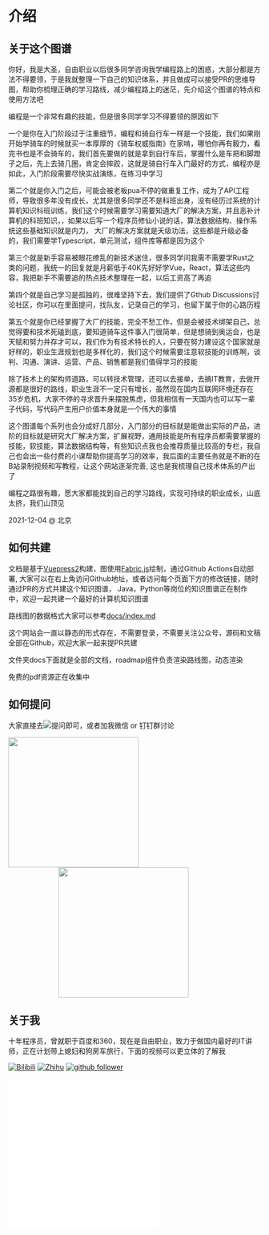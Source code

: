 # 介绍
<!-- ['❌','✅','🔥','⭐'] -->

## 关于这个图谱

你好，我是大圣，自由职业以后很多同学咨询我学编程路上的困惑，大部分都是方法不得要领，于是我就整理一下自己的知识体系，并且做成可以接受PR的思维导图，帮助你梳理正确的学习路线，减少编程路上的迷茫，先介绍这个图谱的特点和使用方法吧

<roadmap :data="[
    {title:'大圣前端路线图',download:true,x:400,y:20},
    { title:'图谱特点',y:160,
    left:[
      ['完全开源',[-20],[
        ['托管Github']
      ]],
      ['数据驱动',[20],[
        ['组件渲染图标'],
        ['随时更新'],
      ]],
    ],
    right:[
      ['全员共建',[-20],[
        ['页面下方修改'],
        ['Github提PR'],
      ]],
      ['纯静态页面',[20],[
        ['不用关注'],
        ['不用登录'],
        ['✅没有套路'],
      ]],
    ],
  } ,
  { title:'学习难点',y:140,
    left:[
      ['入门方法不对',[
        ['实战优先']
      ]],
      ['成长满',[
        ['路线图构建'],
        ['🔥大厂知识体系']
      ]],
    ],
    right:[
      ['盲目追热点'],
      ['学习很孤独',[
        ['Github讨论区'],
        ['分享心得'],
        ['寻找队友'],
      ]],
      ['缺少软技能',[
        ['软硬都要抓',[20]]
      ]],
    ],
  } ,
  {title:'学习编程不迷路',y:100}
]" />

编程是一个非常有趣的技能，但是很多同学学习不得要领的原因如下

一个是你在入门阶段过于注重细节，编程和骑自行车一样是一个技能，我们如果刚开始学骑车的时候就买一本厚厚的《骑车权威指南》在家啃，哪怕你再有毅力，看完书也是不会骑车的，我们首先要做的就是拿到自行车后，掌握什么是车把和脚蹬子之后，先上去骑几圈，肯定会摔跤，这就是骑自行车入门最好的方式，编程亦是如此，入门阶段需要尽快实战演练，在练习中学习

第二个就是你入门之后，可能会被老板pua不停的做重复工作，成为了API工程师，导致很多年没有成长，尤其是很多同学还不是科班出身，没有经历过系统的计算机知识科班训练，我们这个时候需要学习需要知道大厂的解决方案，并且恶补计算机的科班知识，，如果以后写一个程序员修仙小说的话，算法数据结构、操作系统这些基础知识就是内力， 大厂的解决方案就是天级功法，这些都是升级必备的，我们需要学Typescript，单元测试，组件库等都是因为这个

第三个就是新手容易被眼花缭乱的新技术迷住，很多同学问我需不需要学Rust之类的问题，我统一的回复就是月薪低于40K先好好学Vue，React，算法这些内容，我把新手不需要追的热点技术整理在一起，以后工资高了再追

第四个就是自己学习是孤独的，很难坚持下去，我们提供了Gthub Discussions讨论社区，你可以在里面提问，找队友，记录自己的学习，也留下属于你的心路历程

第五个就是你已经掌握了大厂的技能，完全不愁工作，但是会被技术绑架自己，总觉得要和技术死磕到底，要知道骑车这件事入门很简单，但是想骑到奥运会，也是天赋和努力并存才可以，我们作为有技术特长的人，只要在努力建设这个国家就是好样的，职业生涯规划也是多样化的，我们这个时候需要注意软技能的训练啊，谈判、沟通、演讲、运营、产品、销售都是我们值得学习的技能

除了技术上的架构师道路，可以转技术管理，还可以去接单，去搞IT教育，去做开源都是很好的路线，职业生涯不一定只有增长，虽然现在国内互联网环境还存在35岁危机，大家不停的寻求晋升来摆脱焦虑，但我相信有一天国内也可以写一辈子代码，写代码产生用户价值本身就是一个伟大的事情

这个图谱每个系列也会分成好几部分，入门部分的目标就是能做出实际的产品，进阶的目标就是研究大厂解决方案，扩展视野，通用技能是所有程序员都需要掌握的技能，软技能，算法数据结构等，有些知识点我也会推荐质量比较高的专栏，我自己也会出一些付费的小课帮助你提高学习的效率，我后面的主要任务就是不断的在B站录制视频和写教程，让这个网站逐渐完善, 这也是我梳理自己技术体系的产出了

编程之路很有趣，愿大家都能找到自己的学习路线，实现可持续的职业成长，山底太挤，我们山顶见

2021-12-04 @ 北京

## 如何共建

文档是基于[Vuepress2](https://v2.vuepress.vuejs.org/)构建，图使用[Fabric.js](http://fabricjs.com/)绘制，通过Github Actions自动部署, 大家可以在右上角访问Github地址，或者访问每个页面下方的修改链接，随时通过PR的方式共建这个知识图谱，
Java，Python等岗位的知识图谱正在制作中，欢迎一起共建一个最好的计算机知识图谱

路线图的数据格式大家可以参考[docs/index.md](https://github.com/shengxinjing/it-roadmap/blob/main/docs/index.md)

这个网站会一直以静态的形式存在，不需要登录，不需要关注公众号，源码和文稿全部在Github，欢迎大家一起来提PR共建

文件夹docs下面就是全部的文档，roadmap组件负责渲染路线图，动态渲染 

免费的pdf资源正在收集中



<!-- [![Build Status](https://img.shields.io/endpoint.svg?url=https%3A%2F%2Factions-badge.atrox.dev%2Fshengxinjing%2Fit-roadmap%2Fbadge%3Fref%3Dmain&style=flat&label=%E9%83%A8%E7%BD%B2%E7%8A%B6%E6%80%81)](https://actions-badge.atrox.dev/shengxinjing/it-roadmap/goto?ref=main) -->

## 如何提问

大家直接去[![](https://img.shields.io/github/discussions/shengxinjing/it-roadmap?label=%E5%AD%A6%E4%B9%A0%E8%AE%A8%E8%AE%BA%E5%8C%BA&logo=github)](https://github.com/shengxinjing/it-roadmap/discussions)提问即可，或者加我微信 or 钉钉群讨论



<img src="/weixin.jpg" height="260">
<img src="/dingding.jpg" height="260" style="margin-left:100px;">

## 关于我

十年程序员，曾就职于百度和360，现在是自由职业，致力于做国内最好的IT讲师，正在计划带上媳妇和狗房车旅行，下面的视频可以更立体的了解我


[![Bilibili](https://img.shields.io/badge/dynamic/json?labelColor=FE7398&logo=bilibili&logoColor=white&label=B站&color=00aeec&query=%24.data.totalSubs&url=https%3A%2F%2Fapi.spencerwoo.com%2Fsubstats%2F%3Fsource%3Dbilibili%26queryKey%3D26995758)](https://space.bilibili.com/26995758)
[![Zhihu](https://img.shields.io/badge/dynamic/json?color=00aeec&labelColor=0066ff&logo=zhihu&logoColor=white&label=知乎&query=%24.data.totalSubs&url=https%3A%2F%2Fapi.spencerwoo.com%2Fsubstats%2F%3Fsource%3Dzhihu%26queryKey%3Dwoniuppp)](https://www.zhihu.com/people/woniuppp)
[![github follower](https://img.shields.io/github/followers/shengxinjing?style=social)](https://github.com/shengxinjing)










<iframe src="//player.bilibili.com/player.html?aid=415462414&bvid=BV1cV411Y77T&cid=260582709&page=1" scrolling="no" border="0" frameborder="no" framespacing="0" allowfullscreen="true"> </iframe>


<iframe src="//player.bilibili.com/player.html?aid=890274095&bvid=BV1BP4y1a7WE&cid=401780485&page=1" scrolling="no" border="0" frameborder="no" framespacing="0" allowfullscreen="true"> </iframe>
